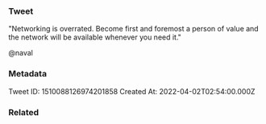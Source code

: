### Tweet
"Networking is overrated. Become first and foremost a person of value and the network will be available whenever you need it."

@naval

### Metadata
Tweet ID: 1510088126974201858
Created At: 2022-04-02T02:54:00.000Z

### Related

